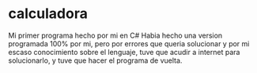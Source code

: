 # calculadora
Mi primer programa hecho por mi en C#
Habia hecho una version programada 100% por mi, pero por errores que queria solucionar y por mi escaso conocimiento sobre el lenguaje, tuve que acudir a internet para solucionarlo, y tuve que hacer el programa de vuelta.

